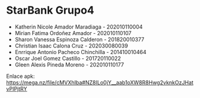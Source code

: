 # StarBank Grupo4

- Katherin Nicole Amador Maradiaga - 202010110004
- Mirian Fatima Ordoñez Amador - 202010110107
- Sharon Vanessa Espinoza Calderon - 201820010377
- Christian Isaac Calona Cruz - 202030080039
- Enrrique Antonio Pacheco Chinchilla - 201410010464
- Oscar Joel Gomez Castillo - 201720110022
- Gleen Alexis Pineda Moreno - 202010110177

Enlace apk: 
https://mega.nz/file/cMVXhIba#NZ8ILo0jY__aab1oXW8R8Hwg2vknkOzJHatvPIPjtRY
